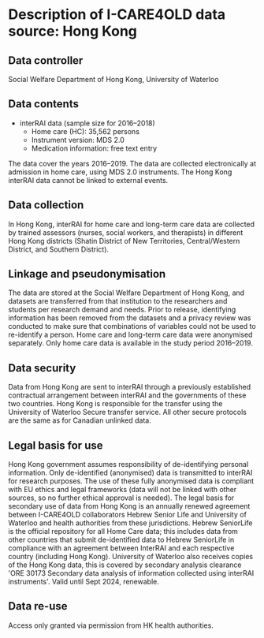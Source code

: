 # Description of I-CARE4OLD data source: Hong Kong

## Data controller

Social Welfare Department of Hong Kong, University of Waterloo

## Data contents

* interRAI data (sample size for 2016–2018)
    - Home care (HC): 35,562 persons
    - Instrument version: MDS 2.0
    - Medication information: free text entry

The data cover the years 2016–2019. The data are collected electronically at admission in home care, using MDS 2.0 instruments. The Hong Kong interRAI data cannot be linked to external events.

## Data collection

In Hong Kong, interRAI for home care and long-term care data are collected by trained assessors (nurses, social workers, and therapists) in different Hong Kong districts (Shatin District of New Territories, Central/Western District, and Southern District).

## Linkage and pseudonymisation

The data are stored at the Social Welfare Department of Hong Kong, and datasets are transferred from that institution to the researchers and students per research demand and needs. Prior to release, identifying information has been removed from the datasets and a privacy review was conducted to make sure that combinations of variables could not be used to re-identify a person. Home care and long-term care data were anonymised separately. Only home care data is available in the study period 2016–2019.

## Data security

Data from Hong Kong are sent to interRAI through a previously established contractual arrangement between interRAI and the governments of these two countries. Hong Kong is responsible for the transfer using the University of Waterloo Secure transfer service. All other secure protocols are the same as for Canadian unlinked data.

## Legal basis for use

Hong Kong government assumes responsibility of de-identifying personal information. Only de-identified (anonymised) data is transmitted to interRAI for research purposes. The use of these fully anonymised data is compliant with EU ethics and legal frameworks (data will not be linked with other sources, so no further ethical approval is needed). The legal basis for secondary use of data from Hong Kong is an annually renewed agreement between I-CARE4OLD collaborators Hebrew Senior Life and University of Waterloo and health authorities from these jurisdictions. Hebrew SeniorLife is the official repository for all Home Care data; this includes data from other countries that submit de-identified data to Hebrew SeniorLife in compliance with an agreement between InterRAI and each respective country (including Hong Kong). University of Waterloo also receives copies of the Hong Kong data, this is covered by secondary analysis clearance 'ORE 30173 Secondary data analysis of information collected using interRAI instruments'. Valid until Sept 2024, renewable.

## Data re-use

Access only granted via permission from HK health authorities.